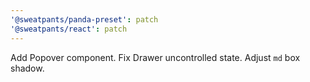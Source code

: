 ```yaml
---
'@sweatpants/panda-preset': patch
'@sweatpants/react': patch
---
```


Add Popover component. Fix Drawer uncontrolled state. Adjust `md` box shadow.
